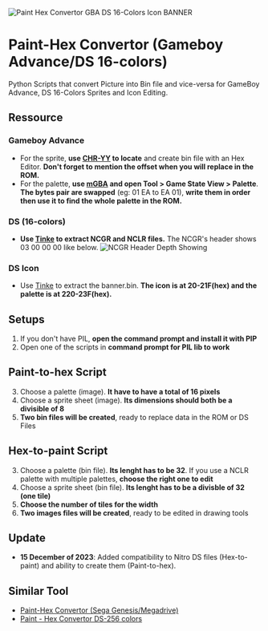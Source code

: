 ![Paint Hex Convertor GBA DS 16-Colors Icon BANNER](https://github.com/zigaudrey/hex-paint-convertor-GBA-DS/assets/129554573/5503bde3-7e5e-42f1-b81e-ede94acd75c0)
# Paint-Hex Convertor (Gameboy Advance/DS 16-colors)
Python Scripts that convert Picture into Bin file and vice-versa for GameBoy Advance, DS 16-Colors Sprites and Icon Editing.

## Ressource
### Gameboy Advance
* For the sprite, **use [CHR-YY](https://www.romhacking.net/utilities/119/) to locate** and create bin file with an Hex Editor. **Don't forget to mention the offset when you will replace in the ROM.**
* For the palette, **use [mGBA](https://mgba.io/) and open Tool > Game State View > Palette**. **The bytes pair are swapped** (eg: 01 EA to EA 01), **write them in order then use it to find the whole palette in the ROM.**
### DS (16-colors)
* **Use [Tinke](https://www.romhacking.net/utilities/817/) to extract NCGR and NCLR files.** The NCGR's header shows 03 00 00 00 like below.
![NCGR Header Depth Showing](https://github.com/zigaudrey/hex-paint-convertor-GBA-DS/assets/129554573/b12182d3-27ad-4fb5-8208-9957dcc6e3f8)
### DS Icon
* Use [Tinke](https://www.romhacking.net/utilities/817/) to extract the banner.bin. **The icon is at 20-21F(hex) and the palette is at 220-23F(hex).**

## Setups
1. If you don't have PIL, **open the command prompt and install it with PIP**
2. Open one of the scripts in **command prompt for PIL lib to work**

## Paint-to-hex Script
3. Choose a palette (image). **It have to have a total of 16 pixels**
3. Choose a sprite sheet (image). **Its dimensions should both be a divisible of 8**
3. **Two bin files will be created**, ready to replace data in the ROM or DS Files

## Hex-to-paint Script
3. Choose a palette (bin file). **Its lenght has to be 32**. If you use a NCLR palette with multiple palettes, **choose the right one to edit**
3. Choose a sprite sheet (bin file). **Its lenght has to be a divisble of 32 (one tile)**
3. **Choose the number of tiles for the width**
3. **Two images files will be created**, ready to be edited in drawing tools

## Update
* **15 December of 2023**: Added compatibility to Nitro DS files (Hex-to-paint) and ability to create them (Paint-to-hex).

## Similar Tool
+ [Paint-Hex Convertor (Sega Genesis/Megadrive)](https://github.com/zigaudrey/paint-hex-convertor-MSX)
+ [Paint - Hex Convertor DS-256 colors](https://github.com/zigaudrey/paint-hex-convertor-DS-256/tree/main)
